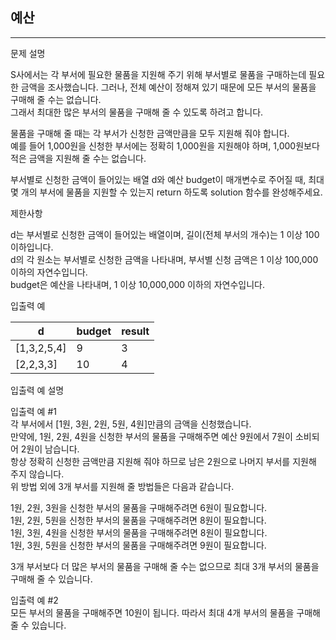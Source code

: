 ## 예산

---

문제 설명

S사에서는 각 부서에 필요한 물품을 지원해 주기 위해 부서별로 물품을 구매하는데 필요한 금액을 조사했습니다. 그러나, 전체 예산이 정해져 있기 때문에 모든 부서의 물품을 구매해 줄 수는 없습니다.   
그래서 최대한 많은 부서의 물품을 구매해 줄 수 있도록 하려고 합니다.

물품을 구매해 줄 때는 각 부서가 신청한 금액만큼을 모두 지원해 줘야 합니다.   
예를 들어 1,000원을 신청한 부서에는 정확히 1,000원을 지원해야 하며, 1,000원보다 적은 금액을 지원해 줄 수는 없습니다.

부서별로 신청한 금액이 들어있는 배열 d와 예산 budget이 매개변수로 주어질 때, 최대 몇 개의 부서에 물품을 지원할 수 있는지 return 하도록 solution 함수를 완성해주세요.

제한사항

d는 부서별로 신청한 금액이 들어있는 배열이며, 길이(전체 부서의 개수)는 1 이상 100 이하입니다.  
d의 각 원소는 부서별로 신청한 금액을 나타내며, 부서별 신청 금액은 1 이상 100,000 이하의 자연수입니다.  
budget은 예산을 나타내며, 1 이상 10,000,000 이하의 자연수입니다.  

입출력 예

| d           | 	budget | 	result |
|-------------|---------|---------|
| [1,3,2,5,4] | 	9      | 	3      |
| [2,2,3,3]   | 	10     | 	4      |

입출력 예 설명

입출력 예 #1  
각 부서에서 [1원, 3원, 2원, 5원, 4원]만큼의 금액을 신청했습니다.  
만약에, 1원, 2원, 4원을 신청한 부서의 물품을 구매해주면 예산 9원에서 7원이 소비되어 2원이 남습니다.    
항상 정확히 신청한 금액만큼 지원해 줘야 하므로 남은 2원으로 나머지 부서를 지원해 주지 않습니다.   
위 방법 외에 3개 부서를 지원해 줄 방법들은 다음과 같습니다.



1원, 2원, 3원을 신청한 부서의 물품을 구매해주려면 6원이 필요합니다.  
1원, 2원, 5원을 신청한 부서의 물품을 구매해주려면 8원이 필요합니다.  
1원, 3원, 4원을 신청한 부서의 물품을 구매해주려면 8원이 필요합니다.  
1원, 3원, 5원을 신청한 부서의 물품을 구매해주려면 9원이 필요합니다.  

3개 부서보다 더 많은 부서의 물품을 구매해 줄 수는 없으므로 최대 3개 부서의 물품을 구매해 줄 수 있습니다.

입출력 예 #2  
모든 부서의 물품을 구매해주면 10원이 됩니다. 따라서 최대 4개 부서의 물품을 구매해 줄 수 있습니다.

